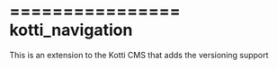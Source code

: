 ================
kotti_navigation
================

This is an extension to the Kotti CMS that adds the versioning support
